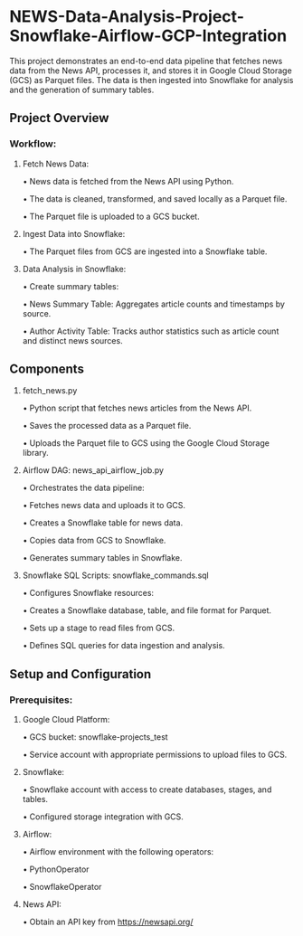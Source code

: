 # NEWS-Data-Analysis-Project-Snowflake-Airflow-GCP-Integration

This project demonstrates an end-to-end data pipeline that fetches news data from the News API, processes it, and stores it in Google Cloud Storage (GCS) as Parquet files. The data is then ingested into Snowflake for analysis and the generation of summary tables.

## Project Overview

### Workflow:

1.	Fetch News Data:
	
 	• News data is fetched from the News API using Python.
 
 	• The data is cleaned, transformed, and saved locally as a Parquet file.
 
 	• The Parquet file is uploaded to a GCS bucket.
 
2.	Ingest Data into Snowflake:
	
 	• The Parquet files from GCS are ingested into a Snowflake table.
 
3.	Data Analysis in Snowflake:
	
 	• Create summary tables:
	
 	• News Summary Table: Aggregates article counts and timestamps by source.
	
 	• Author Activity Table: Tracks author statistics such as article count and distinct news sources.

## Components

1. fetch_news.py
	
 	•	Python script that fetches news articles from the News API.
	
 	•	Saves the processed data as a Parquet file.
	
 	•	Uploads the Parquet file to GCS using the Google Cloud Storage library.

2. Airflow DAG: news_api_airflow_job.py
	
 	•	Orchestrates the data pipeline:
	
 	•	Fetches news data and uploads it to GCS.
	
 	•	Creates a Snowflake table for news data.
	
 	•	Copies data from GCS to Snowflake.
	
 	•	Generates summary tables in Snowflake.

3. Snowflake SQL Scripts: snowflake_commands.sql
	
 	•	Configures Snowflake resources:
	
 	•	Creates a Snowflake database, table, and file format for Parquet.
	
 	•	Sets up a stage to read files from GCS.
	
 	•	Defines SQL queries for data ingestion and analysis.

## Setup and Configuration

### Prerequisites:

1.	Google Cloud Platform:
	
 	•	GCS bucket: snowflake-projects_test

	•	Service account with appropriate permissions to upload files to GCS.

3.	Snowflake:
	
 	•	Snowflake account with access to create databases, stages, and tables.
	
 	•	Configured storage integration with GCS.

5.	Airflow:
	
 	•	Airflow environment with the following operators:
	
 	•	PythonOperator
	
 	•	SnowflakeOperator

7.	News API:
	
 	•	Obtain an API key from https://newsapi.org/
